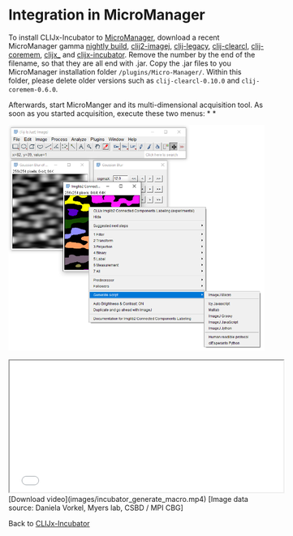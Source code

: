 # Integration in MicroManager
To install CLIJx-Incubator to [MicroManager](), download a recent MicroManager gamma 
[nightly build](https://valelab4.ucsf.edu/~MM/nightlyBuilds/2.0.0-gamma/Windows/),
[clij2-imagej](https://github.com/clij/clij2-imagej1/releases/download/2.1.1.0/clij2-image1_-2.1.1.0-jar-with-dependencies.jar),
[clij-legacy](https://github.com/clij/clij-legacy/releases/download/0.1.0/clij-legacy_-0.1.0.jar),
[clij-clearcl](https://github.com/clij/clij2/releases/download/2.0.0.21/clij-clearcl-2.0.0.21.jar),
[clij-coremem](https://github.com/clij/clij2/releases/download/2.0.0.21/clij-coremem-2.0.0.10.jar),
[clijx_](https://github.com/clij/clijx/releases/download/0.29.1.3/clijx_-0.29.1.3.jar)
 and
[clijx-incubator](https://sites.imagej.net/clincubator/plugins/clijx-incubator_-0.2.2.4.jar-20200819215628). 
Remove the number by the end of the filename, so that they are all end with .jar. 
Copy the .jar files to you MicroManager installation folder `/plugins/Micro-Manager/`. 
Within this folder, please delete older versions such as `clij-clearcl-0.10.0` and `clij-coremem-0.6.0`.

Afterwards, start MicroManger and its multi-dimensional acquisition tool. 
As soon as you started acquisition, execute these two menus:
* 
* 

![Image](images/script_export.png)

<iframe src="images/incubator_generate_macro.mp4" width="540" height="260"></iframe>
[Download video](images/incubator_generate_macro.mp4) [Image data source: Daniela Vorkel, Myers lab, CSBD / MPI CBG]


Back to [CLIJx-Incubator](https://clij.github.io/incubator)